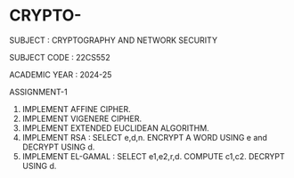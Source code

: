 # CRYPTO-


SUBJECT : CRYPTOGRAPHY AND NETWORK SECURITY

SUBJECT CODE : 22CS552

ACADEMIC YEAR : 2024-25

ASSIGNMENT-1

1. IMPLEMENT AFFINE CIPHER.
2. IMPLEMENT VIGENERE CIPHER.
3. IMPLEMENT EXTENDED EUCLIDEAN ALGORITHM.
4. IMPLEMENT RSA : SELECT e,d,n. ENCRYPT A WORD USING e and DECRYPT USING d.
5. IMPLEMENT EL-GAMAL : SELECT e1,e2,r,d. COMPUTE c1,c2. DECRYPT USING d.
